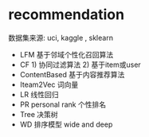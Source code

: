 #  recommendation 
  数据集来源:   uci, kaggle , sklearn
- LFM    基于邻域个性化召回算法
- CF     1) 协同过滤算法     2) 基于item或user
- ContentBased   基于内容推荐算法
- Iteam2Vec     词向量
- LR          线性回归
- PR  personal rank    个性排名
- Tree  决策树
- WD     排序模型     wide and deep

